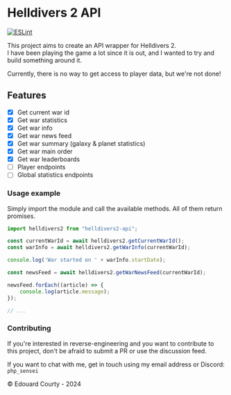 # Helldivers 2 API

[![ESLint](https://github.com/EdouardCourty/helldivers2-api/actions/workflows/ESLint.yml/badge.svg)](https://github.com/EdouardCourty/helldivers2-api/actions/workflows/ESLint.yml)

This project aims to create an API wrapper for Helldivers 2.<br />
I have been playing the game a lot since it is out, and I wanted to try and build something around it.<br />

Currently, there is no way to get access to player data, but we're not done!

## Features

- [X] Get current war id
- [X] Get war statistics
- [X] Get war info
- [X] Get war news feed
- [X] Get war summary (galaxy & planet statistics)
- [X] Get war main order
- [X] Get war leaderboards
- [ ] Player endpoints
- [ ] Global statistics endpoints

### Usage example

Simply import the module and call the available methods. All of them return promises.

```javascript
import helldivers2 from "helldivers2-api";

const currentWarId = await helldivers2.getCurrentWarId();
const warInfo = await helldivers2.getWarInfo(currentWarId);

console.log('War started on ' + warInfo.startDate);

const newsFeed = await helldivers2.getWarNewsFeed(currentWarId);

newsFeed.forEach((article) => {
    console.log(article.message);
});

// ...
```

### Contributing

If you're interested in reverse-engineering and you want to contribute to this project, don't be afraid to submit a PR or use the discussion feed.<br />

If you want to chat with me, get in touch using my email address or Discord: `php_sensei`

&copy; Edouard Courty - 2024
